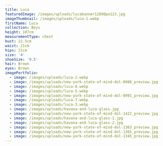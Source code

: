 ```yaml
---
title: Luca
featuredImage: /images/uploads/lucabanner12890po123.jpg
imageThumbnail: /images/uploads/luca-1.webp
firstName: Luca
collection: Boys
height: 107cm
measurementType: chest
bust: 22.5cm
waist: 21cm
hips: 21cm
size: '4'
shoeSize: '9.5'
hair: Brown
eyes: Brown
imagePortfolio:
  - image: /images/uploads/luca-2.webp
  - image: /images/uploads/new-york-state-of-mind-dol-0988_preview.jpg
  - image: /images/uploads/luca-8.webp
  - image: /images/uploads/luca-5.webp
  - image: /images/uploads/new-york-state-of-mind-dol-0991_preview.jpg
  - image: /images/uploads/luca-7.webp
  - image: /images/uploads/luca-3.webp
  - image: /images/uploads/havana-and-luca-glass.jpg
  - image: /images/uploads/new-york-state-of-mind-dol-1422_preview.jpg
  - image: /images/uploads/havana-and-luca-glass-1.jpg
  - image: /images/uploads/havana-and-luca-glass-2.jpg
  - image: /images/uploads/new-york-state-of-mind-dol-1363_preview.jpg
  - image: /images/uploads/new-york-state-of-mind-dol-1365_preview.jpg
  - image: /images/uploads/new-york-state-of-mind-dol-1345_preview.jpg
---
```


